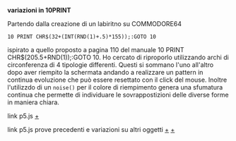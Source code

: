 **variazioni in 10PRINT**

Partendo dalla creazione di un labiritno su COMMODORE64  

`10 PRINT CHR$(32+(INT(RND(1)+.5)*155));:GOTO 10` 

ispirato a quello proposto a pagina 110 del manuale 10 PRINT CHR$(205.5+RND(1));:GOTO 10. Ho cercato di riproporlo utilizzando archi di circonferenza di 4 tipologie differenti.
Questi si sommano l'uno all'altro dopo aver riempito la schermata andando a realizzare un pattern in continua evoluzione che può essere resettato con il click del mouse.
Inoltre l'utilizzdo di un `noise()` per il colore di riempimento genera una sfumatura continua che permette di individuare le sovrappostizioni delle diverse forme in maniera chiara.

link p5.js [+](https://editor.p5js.org/peterbaru/sketches/_5QzyB7Uv)

link p5.js prove precedenti e variazioni su altri oggetti [+](https://editor.p5js.org/peterbaru/sketches/NevPD-pZu) [+](https://editor.p5js.org/peterbaru/sketches/v0DC1j59w)

